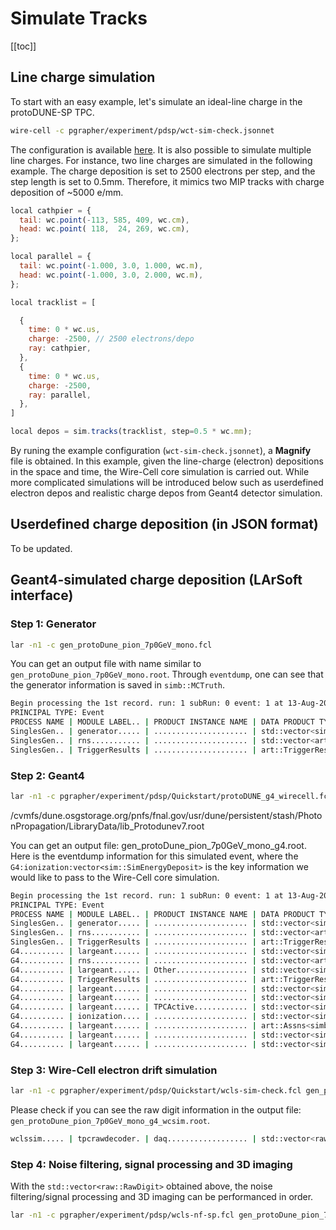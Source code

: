 # Simulate Tracks

[[toc]]

## Line charge simulation
To start with an easy example, let's simulate an ideal-line charge in the protoDUNE-SP TPC.
```bash
wire-cell -c pgrapher/experiment/pdsp/wct-sim-check.jsonnet
```

The configuration is available [here](https://github.com/WireCell/wire-cell-cfg/blob/master/pgrapher/experiment/pdsp/wct-sim-check.jsonnet). It is also possible to simulate multiple line charges. For instance, two line charges are simulated in the following example. The charge deposition is set to 2500 electrons per step, and the step length is set to 0.5mm. Therefore, it mimics two MIP tracks with charge deposition of \~5000 e/mm.
```javascript
local cathpier = {
  tail: wc.point(-113, 585, 409, wc.cm),
  head: wc.point( 118,  24, 269, wc.cm),
};

local parallel = {
  tail: wc.point(-1.000, 3.0, 1.000, wc.m),
  head: wc.point(-1.000, 3.0, 2.000, wc.m),
};

local tracklist = [

  {
    time: 0 * wc.us,
    charge: -2500, // 2500 electrons/depo
    ray: cathpier,
  },
  {
    time: 0 * wc.us,
    charge: -2500,
    ray: parallel,
  },
]

local depos = sim.tracks(tracklist, step=0.5 * wc.mm);
```
By runing the example configuration (`wct-sim-check.jsonnet`), a **Magnify** file is obtained. In this example, given the line-charge (electron) depositions in the space and time, the Wire-Cell core simulation is carried out. While more complicated simulations will be introduced below such as userdefined electron depos and realistic charge depos from Geant4 detector simulation.

## Userdefined charge deposition (in JSON format)
To be updated.

## Geant4-simulated charge deposition (LArSoft interface)

### Step 1: Generator
```bash
lar -n1 -c gen_protoDune_pion_7p0GeV_mono.fcl
```
You can get an output file with name similar to `gen_protoDune_pion_7p0GeV_mono.root`. Through `eventdump`, one can see that the generator information is saved in `simb::MCTruth`.

```bash
Begin processing the 1st record. run: 1 subRun: 0 event: 1 at 13-Aug-2019 13:47:55 EDT
PRINCIPAL TYPE: Event
PROCESS NAME | MODULE LABEL.. | PRODUCT INSTANCE NAME | DATA PRODUCT TYPE............ | SIZE
SinglesGen.. | generator..... | ..................... | std::vector<simb::MCTruth>... | ...1
SinglesGen.. | rns........... | ..................... | std::vector<art::RNGsnapshot> | ...1
SinglesGen.. | TriggerResults | ..................... | art::TriggerResults.......... | ...-
```

### Step 2: Geant4
```bash
lar -n1 -c pgrapher/experiment/pdsp/Quickstart/protoDUNE_g4_wirecell.fcl gen_protoDune_pion_7p0GeV_mono.root
```

/cvmfs/dune.osgstorage.org/pnfs/fnal.gov/usr/dune/persistent/stash/PhotonPropagation/LibraryData/lib_Protodunev7.root

<!-- PhotonPropagation.tar.gz -->
<!-- export FW_SEARCH_PATH=$(pwd):$FW_SEARCH_PATH -->

You can get an output file: gen_protoDune_pion_7p0GeV_mono_g4.root. Here is the eventdump information for this simulated event, where the `G4:ionization:vector<sim::SimEnergyDeposit>` is the key information we would like to pass to the Wire-Cell core simulation.

```bash
Begin processing the 1st record. run: 1 subRun: 0 event: 1 at 13-Aug-2019 13:26:38 CDT
PRINCIPAL TYPE: Event
PROCESS NAME | MODULE LABEL.. | PRODUCT INSTANCE NAME | DATA PRODUCT TYPE.................................................... | .SIZE
SinglesGen.. | generator..... | ..................... | std::vector<simb::MCTruth>........................................... | ....1
SinglesGen.. | rns........... | ..................... | std::vector<art::RNGsnapshot>........................................ | ....1
SinglesGen.. | TriggerResults | ..................... | art::TriggerResults.................................................. | ....-
G4.......... | largeant...... | ..................... | std::vector<sim::OpDetBacktrackerRecord>............................. | ...60
G4.......... | rns........... | ..................... | std::vector<art::RNGsnapshot>........................................ | ....2
G4.......... | largeant...... | Other................ | std::vector<sim::SimEnergyDeposit>................................... | .1168
G4.......... | TriggerResults | ..................... | art::TriggerResults.................................................. | ....-
G4.......... | largeant...... | ..................... | std::vector<simb::MCParticle>........................................ | .2086
G4.......... | largeant...... | ..................... | std::vector<sim::AuxDetSimChannel>................................... | .2048
G4.......... | largeant...... | TPCActive............ | std::vector<sim::SimEnergyDeposit>................................... | 90236
G4.......... | ionization.... | ..................... | std::vector<sim::SimEnergyDeposit>................................... | 90236
G4.......... | largeant...... | ..................... | art::Assns<simb::MCTruth,simb::MCParticle,sim::GeneratedParticleInfo> | .2086
G4.......... | largeant...... | ..................... | std::vector<sim::SimChannel>......................................... | .4010
G4.......... | largeant...... | ..................... | std::vector<sim::SimPhotonsLite>..................................... | ...60
```

### Step 3: Wire-Cell electron drift simulation
```bash
lar -n1 -c pgrapher/experiment/pdsp/Quickstart/wcls-sim-check.fcl gen_protoDune_pion_7p0GeV_mono_g4.root
```
Please check if you can see the raw digit information in the output file: `gen_protoDune_pion_7p0GeV_mono_g4_wcsim.root`.
```bash
wclssim..... | tpcrawdecoder. | daq.................. | std::vector<raw::RawDigit>........................................... | 15360
```

### Step 4: Noise filtering, signal processing and 3D imaging
With the `std::vector<raw::RawDigit>` obtained above, the noise filtering/signal processing and 3D imaging can be performanced in order.
```bash
lar -n1 -c pgrapher/experiment/pdsp/wcls-nf-sp.fcl gen_protoDune_pion_7p0GeV_mono_g4_wcsim.root
```
